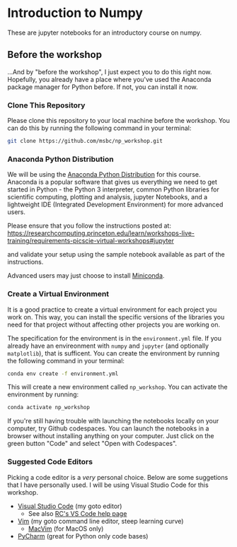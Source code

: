 # Introduction to Numpy

These are jupyter notebooks for an introductory course on numpy.

## Before the workshop

...And by "before the workshop", I just expect you to do this right now. Hopefully, you already have a place where you've used the Anaconda package manager for Python before. If not, you can install it now.

### Clone This Repository

Please clone this repository to your local machine before the workshop. You can do this by running the following command in your terminal:

```bash
git clone https://github.com/msbc/np_workshop.git
```

### Anaconda Python Distribution

We will be using the [Anaconda Python Distribution](https://www.anaconda.com/download) for this course. Anaconda is a popular software that gives us everything we need to get started in Python - the Python 3 interpreter, common Python libraries for scientific computing, plotting and analysis, jupyter Notebooks, and a lightweight IDE (Integrated Development Environment) for more advanced users.

Please ensure that you follow the instructions posted at:
https://researchcomputing.princeton.edu/learn/workshops-live-training/requirements-picscie-virtual-workshops#jupyter

and validate your setup using the sample notebook available as part of the instructions.

Advanced users may just choose to install [Miniconda](https://docs.conda.io/en/latest/miniconda.html).

### Create a Virtual Environment

It is a good practice to create a virtual environment for each project you work on. This way, you can install the specific versions of the libraries you need for that project without affecting other projects you are working on.

The specification for the environment is in the `environment.yml` file. If you already have an envireonment with `numpy` and `jupyter` (and optionally `matplotlib`), that is sufficent. You can create the environment by running the following command in your terminal:

```bash
conda env create -f environment.yml
```

This will create a new environment called `np_workshop`. You can activate the environment by running:

```bash
conda activate np_workshop
```

If you're still having trouble with launching the notebooks locally on your computer, try Github codespaces. You can launch the notebooks in a browser without installing anything on your computer. Just click on the green button "Code" and select "Open with Codespaces".

### Suggested Code Editors

Picking a code editor is a *very* personal choice. Below are some suggetions that I have personally used. I will be using Visual Studio Code for this workshop.

- [Visual Studio Code](https://code.visualstudio.com/) (my goto editor)
  - See also [RC's VS Code help page](https://researchcomputing.princeton.edu/support/knowledge-base/vs-code)
- [Vim](https://www.vim.org/) (my goto command line editor, steep learning curve)
  - [MacVim](https://macvim.org/) (for MacOS only)
- [PyCharm](https://www.jetbrains.com/pycharm/) (great for Python only code bases)
